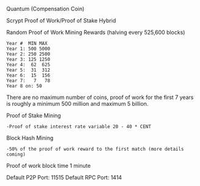 Quantum (Compensation Coin)

Scrypt Proof of Work/Proof of Stake Hybrid

Random Proof of Work Mining Rewards (halving every 525,600 blocks)

	Year #	MIN	MAX			
	Year 1:	500	5000
	Year 2: 250	2500
	Year 3:	125	1250
	Year 4:	 62	 625
	Year 5:  31	 312
	Year 6:	 15	 156
	Year 7:	  7	  78	
	Year 8 on: 50
	
There are no maximum number of coins, proof of work for the first 7 years is roughly a minimum 500 million and maximum 5 billion.

Proof of Stake Mining

	-Proof of stake interest rate variable 20 - 40 * CENT

Block Hash Mining

	-50% of the proof of work reward to the first match (more details coming)

Proof of work block time 1 minute


Default P2P Port: 11515
Default RPC Port: 1414


